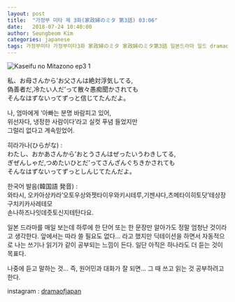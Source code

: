 ```yaml
---
layout: post
title:  "가정부 미타 제 3화(家政婦のミタ 第3話) 03:06"
date:   2018-07-24 10:40:00
author: Seungbeom Kim
categories: japanese
tags: 가정부미타 가정부미타3화 家政婦のミタ 家政婦のミタ第3話 일본드라마 일드 dramaofjapan 일본어공부
---
```


<img src="{{ site.baseurl }}/assets/japanese/kaseifu_no_mita_3_1.jpg" title="Kaseifu no Mitazono ep3 1" class="post-image">

私、お母さんから’お父さんは絶対浮気してる,<br>
偽善者だ,冷たい人だ’って散々愚痴聞かされても<br>
そんなはずないってずっと信じてたんだよ。

나, 엄마에게 ‘아빠는 분명 바람피고 있어,<br>
위선자다, 냉정한 사람이다’라고 실컷 푸념 들었지만<br>
그럴리 없다고 계속믿었어.

히라가나(ひらがな) : <br>わたし、おかあさんから’おとうさんはぜったいうわきしてる,<br>
ぎぜんしゃだ,つめたいひとだ’ってさんざんぐちきかされても<br>
そんなはずないってずっとしんじてたんだよ。

한국어 발음(韓国語 発音) : <br>와타시, 오카아상카라’오토우상와젯타이우와키시테루,기젠샤다,츠메타이히토닷’테상장구치키카사레테모<br>
손나하즈나잇데즛토신지테탄다요.<br>

일본 드라마를 매일 보는데 하루에 한 단어 또는 한 문장만 알아가도 정말 엄청난 것이라고 생각한다.
앞에서는 따라 쓸 필요도 없다... 라고 했지만 딕테이션을 하면서 자동적으로 나는 쓰기나 읽기가 같이 공부되는 느낌이 든다. 일단 아직은 하나라도 더 듣는 것이 목표다.

나중에 듣고 말하는 것... 즉, 원어민과 대화가 잘 되면... 그 때 쓰고 읽는 것 공부하려고 한다.

instagram : [dramaofjapan](https://www.instagram.com/p/BkfoxQqDGHk/?taken-by=dramaofjapan)
